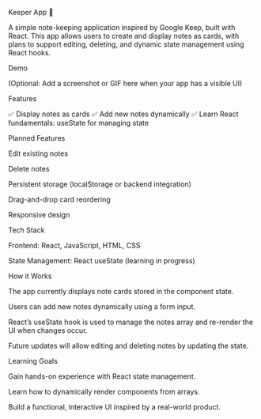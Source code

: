 Keeper App 📝

A simple note-keeping application inspired by Google Keep, built with React. This app allows users to create and display notes as cards, with plans to support editing, deleting, and dynamic state management using React hooks.

Demo

(Optional: Add a screenshot or GIF here when your app has a visible UI)

Features

✅ Display notes as cards
✅ Add new notes dynamically
✅ Learn React fundamentals: useState for managing state

Planned Features

Edit existing notes

Delete notes

Persistent storage (localStorage or backend integration)

Drag-and-drop card reordering

Responsive design

Tech Stack

Frontend: React, JavaScript, HTML, CSS

State Management: React useState (learning in progress)

How it Works

The app currently displays note cards stored in the component state.

Users can add new notes dynamically using a form input.

React’s useState hook is used to manage the notes array and re-render the UI when changes occur.

Future updates will allow editing and deleting notes by updating the state.

Learning Goals

Gain hands-on experience with React state management.

Learn how to dynamically render components from arrays.

Build a functional, interactive UI inspired by a real-world product.
